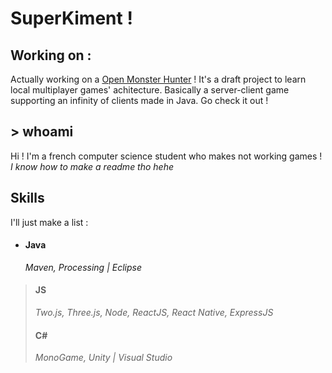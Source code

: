 # SuperKiment !

## Working on :
Actually working on a [Open Monster Hunter](https://github.com/SuperKiment/OpenMonsterHunter) !
It's a draft project to learn local multiplayer games' achitecture. Basically a server-client game supporting an infinity of clients made in Java. Go check it out !

## > whoami
Hi ! I'm a french computer science student who makes not working games ! *I know how to make a readme tho hehe*

## Skills
I'll just make a list :
- #### **Java**
    *Maven, Processing | Eclipse*
> #### **JS**
>   *Two.js, Three.js, Node, ReactJS, React Native, ExpressJS*
> #### **C#**
>   *MonoGame, Unity | Visual Studio*

